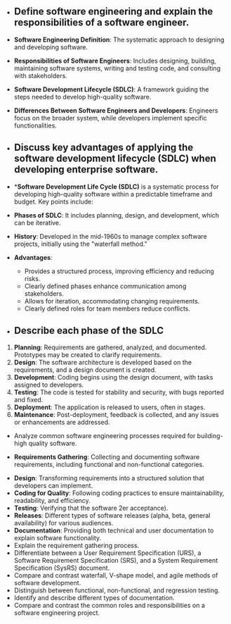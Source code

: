 - ## Define software engineering and explain the responsibilities of a software engineer.
 * **Software Engineering Definition**: The systematic approach to designing and developing software.
 - **Responsibilities of Software Engineers**: Includes designing, building, maintaining software systems, writing and testing code, and consulting with stakeholders.
 - **Software Development Lifecycle (SDLC)**: A framework guiding the steps needed to develop high-quality software.
 - **Differences Between Software Engineers and Developers**: Engineers focus on the broader system, while developers implement specific functionalities.
   
- ## Discuss key advantages of applying the software development lifecycle (SDLC) when developing enterprise software.

* ***Software Development Life Cycle (SDLC)** is a systematic process for developing high-quality software within a predictable timeframe and budget. Key points include:

- **Phases of SDLC**: It includes planning, design, and development, which can be iterative.
- **History**: Developed in the mid-1960s to manage complex software projects, initially using the "waterfall method."
- **Advantages**:
    - Provides a structured process, improving efficiency and reducing risks.
    - Clearly defined phases enhance communication among stakeholders.
    - Allows for iteration, accommodating changing requirements.
    - Clearly defined roles for team members reduce conflicts.

- ## Describe each phase of the SDLC
1. **Planning**: Requirements are gathered, analyzed, and documented. Prototypes may be created to clarify requirements.
2. **Design**: The software architecture is developed based on the requirements, and a design document is created.
3. **Development**: Coding begins using the design document, with tasks assigned to developers.
4. **Testing**: The code is tested for stability and security, with bugs reported and fixed.
5. **Deployment**: The application is released to users, often in stages.
6. **Maintenance**: Post-deployment, feedback is collected, and any issues or enhancements are addressed.

- Analyze common software engineering processes required for building-high quality software.
* **Requirements Gathering**: Collecting and documenting software requirements, including functional and non-functional categories.
- **Design**: Transforming requirements into a structured solution that developers can implement.
- **Coding for Quality**: Following coding practices to ensure maintainability, readability, and efficiency.
- **Testing**: Verifying that the software 2er acceptance).
- **Releases**: Different types of software releases (alpha, beta, general availability) for various audiences.
- **Documentation**: Providing both technical and user documentation to explain software functionality.
- Explain the requirement gathering process.
- Differentiate between a User Requirement Specification (URS), a Software Requirement Specification (SRS), and a System Requirement Specification (SysRS) document.
- Compare and contrast waterfall, V-shape model, and agile methods of software development.
- Distinguish between functional, non-functional, and regression testing.
- Identify and describe different types of documentation.
- Compare and contrast the common roles and responsibilities on a software engineering project.